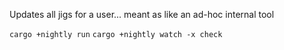 Updates all jigs for a user... meant as like an ad-hoc internal tool

`cargo +nightly run`
`cargo +nightly watch -x check`
